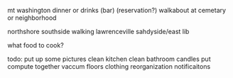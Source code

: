 mt washington dinner or drinks (bar) (reservation?)
walkabout at cemetary or neighborhood

northshore
southside walking
lawrenceville
sahdyside/east lib

what food to cook?

todo:
put up some pictures
clean kitchen
clean bathroom
candles
put compute together
vaccum
floors
clothing reorganization
notificaitons